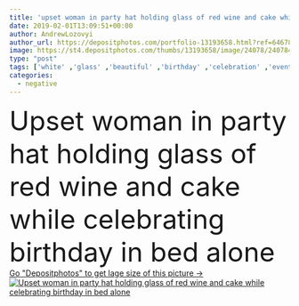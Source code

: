 ```yaml
---
title: 'upset woman in party hat holding glass of red wine and cake while celebrating birthday in bed alone'
date: 2019-02-01T13:09:51+00:00
author: AndrewLozovyi
author_url: https://depositphotos.com/portfolio-13193658.html?ref=64678756
image: https://st4.depositphotos.com/thumbs/13193658/image/24078/240784390/api_thumb_450.jpg?forcejpeg=true
type: "post"
tags: ['white' ,'glass' ,'beautiful' ,'birthday' ,'celebration' ,'event' ,'holiday' ,'holding' ,'person' ,'female' ,'people' ,'caucasian' ,'drink' ,'bed' ,'pajamas' ,'home' ,'emotions' ,'woman' ,'stress' ,'bottle' ,'unhealthy' ,'indoors' ,'loneliness' ,'negative' ,'alcohol' ,'alone' ,'attractive' ,'bedroom' ,'sadness' ,'sad' ,'upset' ,'lonely' ,'Anxiety' ,'depressed' ,'cakes' ,'looking at camera' ,'Party Hat' ,'red wine' ]
categories: 
  - negative
---
```

<div aling="center">
            <font size="60"> Upset woman in party hat holding glass of red wine and cake while celebrating birthday in bed alone</font>   
</div>
<div>
    <a href='https://st4.depositphotos.com/thumbs/13193658/image/24078/240784390/api_thumb_450.jpg?forcejpeg=true?ref=64678756' target=_blank > Go "Depositphotos" to get lage size of this picture ->
        <img href='https://st4.depositphotos.com/thumbs/13193658/image/24078/240784390/api_thumb_450.jpg?forcejpeg=true?ref=64678756' src='https://st4.depositphotos.com/13193658/24078/i/950/depositphotos_240784390-stock-photo-upset-woman-party-hat-holding.jpg?forcejpeg=true' alt='Upset woman in party hat holding glass of red wine and cake while celebrating birthday in bed alone' >
    </a>
</div>
